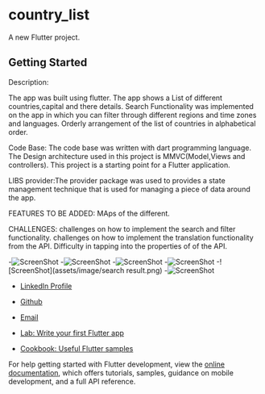 # country_list

A new Flutter project.

## Getting Started

Description: 

The app was built using flutter.
The app shows a List of different countries,capital and there details.
Search Functionality was implemented on the app in which you can filter through different regions and time zones and languages.
Orderly arrangement of the list of countries in alphabetical order.

Code Base:
The code base was written with dart programming language.
The Design architecture used in this project is MMVC(Model,Views and controllers).
This project is a starting point for a Flutter application.

LIBS
provider:The provider package was used to provides a state management technique that is used for managing a piece of data around the app.

FEATURES TO BE ADDED:
MAps of the different.

CHALLENGES:
challenges on how to implement the search and filter functionality.
challenges on how to implement the translation functionality from the API.
Difficulty in tapping into the properties of of the API.

-![ScreenShot](assets/image/darkMode.png)
-![ScreenShot](assets/image/details.png)
-![ScreenShot](assets/image/lightMode.png)
-![ScreenShot](assets/image/translation.png)
-![ScreenShot](assets/image/search result.png)
-![ScreenShot](assets/image/filter.png)


- [LinkedIn Profile](https://www.linkedin.com/in/simon-singlad-chuwkwu-915115244/)
- [Github](https://www.github.com/devsinglad)
- [Email](simonsinglad5@gmail.com)



- [Lab: Write your first Flutter app](https://docs.flutter.dev/get-started/codelab)
- [Cookbook: Useful Flutter samples](https://docs.flutter.dev/cookbook)

For help getting started with Flutter development, view the
[online documentation](https://docs.flutter.dev/), which offers tutorials,
samples, guidance on mobile development, and a full API reference.
